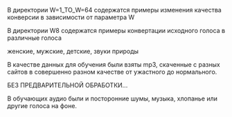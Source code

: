 В директории W=1_TO_W=64 содержатся примеры изменения качества конверсии в зависимости от параметра W

В директории W8 содержатся примеры конвертации исходного голоса в различные голоса

женские, мужские, детские, звуки природы

В качестве данных для обучения были взяты mp3, скаченные с разных сайтов в совершенно разном качестве от ужастного до нормального.

БЕЗ ПРЕДВАРИТЕЛЬНОЙ ОБРАБОТКИ...

В обучающих аудио были и посторонние шумы, музыка, хлопанье или другие голоса на фоне.
